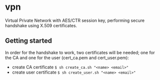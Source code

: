 # vpn

Virtual Private Network with AES/CTR session key, performing secure handshake using X.509 certificates. 

## Getting started

In order for the handshake to work, two certificates will be needed; one for the CA and one for the user (cert_ca.pem and cert_user.pem):
* create CA certificate `$ sh create_ca.sh "<name> <email>"`
* create user certificate `$ sh create_user.sh "<name> <email>"`
